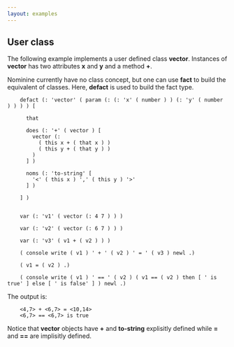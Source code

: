 ```yaml
---
layout: examples
---
```


User class
----------

The following example implements a user defined class **vector**.
Instances of **vector** has two attributes **x** and **y** and a method **+**.

Nominine currently have no class concept, but one can use **fact** to build the equivalent of classes.
Here, **defact** is used to build the fact type.

        defact (: 'vector' ( param (: (: 'x' ( number ) ) (: 'y' ( number ) ) ) ) [
        
          that
        
          does (: '+' ( vector ) [
            vector (:
              ( this x + ( that x ) )
              ( this y + ( that y ) )
            )
          ] )
        
          noms (: 'to-string' [
            '<' ( this x ) ',' ( this y ) '>'
          ] )
        
        ] )
        
        
        var (: 'v1' ( vector (: 4 7 ) ) )
        
        var (: 'v2' ( vector (: 6 7 ) ) )
        
        var (: 'v3' ( v1 + ( v2 ) ) )
        
        ( console write ( v1 ) ' + ' ( v2 ) ' = ' ( v3 ) newl .)
        
        ( v1 = ( v2 ) .)
        
        ( console write ( v1 ) ' == ' ( v2 ) ( v1 == ( v2 ) then [ ' is true' ] else [ ' is false' ] ) newl .)

The output is:

        <4,7> + <6,7> = <10,14>
        <6,7> == <6,7> is true

Notice that **vector** objects have **+** and **to-string** explisitly defined while **=** and **==** are implisitly defined.

